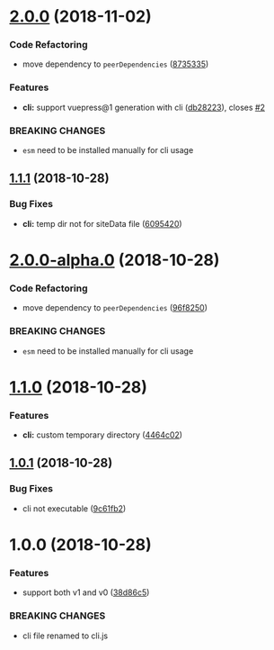 <a name="2.0.0"></a>
# [2.0.0](https://github.com/ekoeryanto/vuepress-plugin-sitemap/compare/v1.1.1...v2.0.0) (2018-11-02)


### Code Refactoring

* move dependency to `peerDependencies` ([8735335](https://github.com/ekoeryanto/vuepress-plugin-sitemap/commit/8735335))


### Features

* **cli:** support vuepress@1 generation with cli ([db28223](https://github.com/ekoeryanto/vuepress-plugin-sitemap/commit/db28223)), closes [#2](https://github.com/ekoeryanto/vuepress-plugin-sitemap/issues/2)


### BREAKING CHANGES

* `esm` need to be installed manually for cli usage



<a name="1.1.1"></a>

## [1.1.1](https://github.com/ekoeryanto/vuepress-plugin-sitemap/compare/v1.1.0...v1.1.1) (2018-10-28)

### Bug Fixes

- **cli:** temp dir not for siteData file ([6095420](https://github.com/ekoeryanto/vuepress-plugin-sitemap/commit/6095420))

<a name="2.0.0-alpha.0"></a>

# [2.0.0-alpha.0](https://github.com/ekoeryanto/vuepress-plugin-sitemap/compare/v1.1.1...v2.0.0-alpha.0) (2018-10-28)

### Code Refactoring

- move dependency to `peerDependencies` ([96f8250](https://github.com/ekoeryanto/vuepress-plugin-sitemap/commit/96f8250))

### BREAKING CHANGES

- `esm` need to be installed manually for cli usage

<a name="1.1.0"></a>

# [1.1.0](https://github.com/ekoeryanto/vuepress-plugin-sitemap/compare/v1.0.1...v1.1.0) (2018-10-28)

### Features

- **cli:** custom temporary directory ([4464c02](https://github.com/ekoeryanto/vuepress-plugin-sitemap/commit/4464c02))

<a name="1.0.1"></a>

## [1.0.1](https://github.com/ekoeryanto/vuepress-plugin-sitemap/compare/v1.0.0...v1.0.1) (2018-10-28)

### Bug Fixes

- cli not executable ([9c61fb2](https://github.com/ekoeryanto/vuepress-plugin-sitemap/commit/9c61fb2))

<a name="1.0.0"></a>

# 1.0.0 (2018-10-28)

### Features

- support both v1 and v0 ([38d86c5](https://github.com/ekoeryanto/vuepress-plugin-sitemap/commit/38d86c5))

### BREAKING CHANGES

- cli file renamed to cli.js
